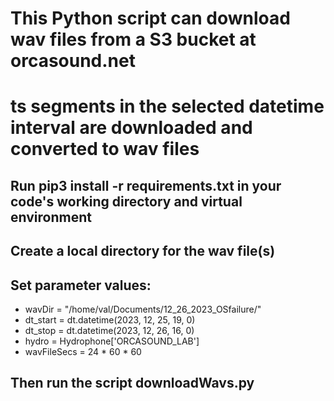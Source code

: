 #  This Python script can download wav files from a S3 bucket at orcasound.net
#  ts segments in the selected datetime interval are downloaded and converted to wav files

##  Run pip3 install -r requirements.txt     in your code's working directory and virtual environment

## Create a local directory for the wav file(s)

##  Set parameter values:

* wavDir = "/home/val/Documents/12_26_2023_OSfailure/"
* dt_start = dt.datetime(2023, 12, 25, 19, 0)
* dt_stop =  dt.datetime(2023, 12, 26, 16, 0)
* hydro =  Hydrophone['ORCASOUND_LAB']
* wavFileSecs = 24 * 60 * 60

## Then run the script downloadWavs.py
